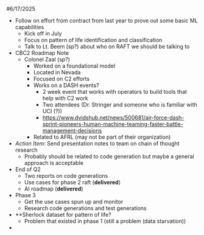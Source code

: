 #6/17/2025 

- Follow on effort from contract from last year to prove out some basic ML capabilities
	- Kick off in July
	- Focus on pattern of life identification and classification
	- Talk to Lt. Beem (sp?) about who on RAFT we should be talking to
- CBC2 Roadmap Note
	- Colonel Zaal (sp?)
		- Worked on a foundational model
		- Located in Nevada
		- Focused on C2 efforts 
		- Works on a DASH events? 
			- 2 week event that works with operators to build tools that help with C2 work
			- Two attendees (Dr. Stringer and someone who is familiar with UCI (?))
			- https://www.dvidshub.net/news/500681/air-force-dash-sprint-pioneers-human-machine-teaming-faster-battle-management-decisions
		- Related to AFRL (may not be part of their organization)
- *Action Item*: Send presentation notes to team on chain of thought research
	- Probably should be related to code generation but maybe a general approach is acceptable
- End of Q2
	- Two reports on code generations
	- Use cases for phase 2 raft (**delivered**)
	- AI roadmap (**delivered**)
- Phase 3
	- Get the use cases spun up and monitor
	- Research code generations and test generations
- **Sherlock dataset for pattern of life?
	- Problem that existed in phase 1 (still a problem (data starvation))
- 